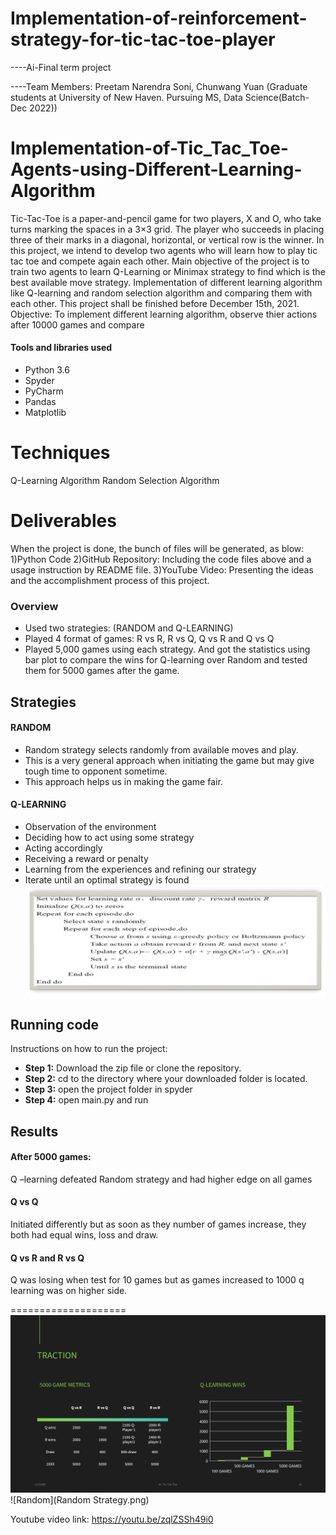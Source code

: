 # Implementation-of-reinforcement-strategy-for-tic-tac-toe-player
----Ai-Final term project

----Team Members: Preetam Narendra Soni, Chunwang Yuan (Graduate students at University of New Haven. Pursuing MS, Data Science(Batch-Dec 2022))
# Implementation-of-Tic_Tac_Toe-Agents-using-Different-Learning-Algorithm
Tic-Tac-Toe is a paper-and-pencil game for two players, X and O, who take turns marking the spaces in a 3×3 grid. The player who succeeds in placing three of their marks in a diagonal, horizontal, or vertical row is the winner.
In this project, we intend to develop two agents who will learn how to play tic tac toe and compete again each other. Main objective of the project is to train two agents to learn Q-Learning or Minimax strategy to find which is the best available move strategy.
Implementation of different learning algorithm like Q-learning and  random selection algorithm and comparing them with each other.
This project shall be finished before December 15th, 2021.
Objective: To implement different learning algorithm, observe thier actions after 10000 games and compare
#### Tools and libraries used
* Python 3.6
* Spyder
* PyCharm
* Pandas
* Matplotlib

# Techniques 
 Q-Learning Algorithm
Random Selection Algorithm

# Deliverables
When the project is done, the bunch of files will be generated, as blow:
1)Python Code
2)GitHub Repository: Including the code files above and a usage instruction by README file.
3)YouTube Video: Presenting the ideas and the accomplishment process of this project. 


### Overview
* Used two strategies: (RANDOM and Q-LEARNING) 
* Played 4 format of games: R vs R, R vs Q, Q vs R and Q vs Q
* Played 5,000 games using each strategy. And got the statistics using bar plot to compare the wins for Q-learning over Random and tested them for 5000 games after the game.

## Strategies
#### RANDOM 
* Random strategy selects randomly from available moves and play. 
* This is a very general approach when initiating the game but may give tough time to opponent sometime.
* This approach helps us in making the game fair.

#### Q-LEARNING
* Observation of the environment
* Deciding how to act using some strategy
* Acting accordingly
* Receiving a reward or penalty
* Learning from the experiences and refining our strategy
* Iterate until an optimal strategy is found
![Q-learning](Q-LEARNING-Algorithm.png)

## Running code
Instructions on how to run the project:
* **Step 1:** Download the zip file or clone the repository.
* **Step 2:** cd to the directory where your downloaded folder is located.
* **Step 3:** open the project folder in spyder
* **Step 4:** open main.py and run

## Results
#### After 5000 games:
Q –learning defeated Random strategy and had higher edge on all games
#### Q vs Q 
Initiated differently but as soon as they number of games increase, they both had equal wins, loss and draw.
#### Q vs R and  R vs Q
Q was losing when test for 10 games but as games increased to 1000 q learning was on higher side.

==================== <br>
![results](RESULTS.png)
![Random](Random Strategy.png)


Youtube video link: https://youtu.be/zqlZSSh49i0

